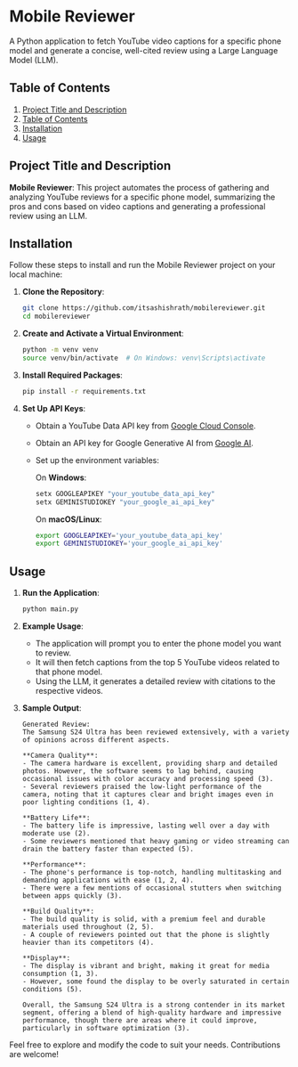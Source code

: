 # Mobile Reviewer

A Python application to fetch YouTube video captions for a specific phone model and generate a concise, well-cited review using a Large Language Model (LLM).

## Table of Contents
1. [Project Title and Description](#project-title-and-description)
2. [Table of Contents](#table-of-contents)
3. [Installation](#installation)
4. [Usage](#usage)

## Project Title and Description
**Mobile Reviewer**: This project automates the process of gathering and analyzing YouTube reviews for a specific phone model, summarizing the pros and cons based on video captions and generating a professional review using an LLM.

## Installation
Follow these steps to install and run the Mobile Reviewer project on your local machine:

1. **Clone the Repository**:
    ```bash
    git clone https://github.com/itsashishrath/mobilereviewer.git
    cd mobilereviewer
    ```

2. **Create and Activate a Virtual Environment**:
    ```bash
    python -m venv venv
    source venv/bin/activate  # On Windows: venv\Scripts\activate
    ```

3. **Install Required Packages**:
    ```bash
    pip install -r requirements.txt
    ```

4. **Set Up API Keys**:
    - Obtain a YouTube Data API key from [Google Cloud Console](https://console.cloud.google.com/).
    - Obtain an API key for Google Generative AI from [Google AI](https://ai.google.dev/).
    - Set up the environment variables:

        On **Windows**:
        ```cmd
        setx GOOGLEAPIKEY "your_youtube_data_api_key"
        setx GEMINISTUDIOKEY "your_google_ai_api_key"
        ```

        On **macOS/Linux**:
        ```bash
        export GOOGLEAPIKEY='your_youtube_data_api_key'
        export GEMINISTUDIOKEY='your_google_ai_api_key'
        ```

## Usage
1. **Run the Application**:
    ```bash
    python main.py
    ```

2. **Example Usage**:
    - The application will prompt you to enter the phone model you want to review.
    - It will then fetch captions from the top 5 YouTube videos related to that phone model.
    - Using the LLM, it generates a detailed review with citations to the respective videos.

3. **Sample Output**:
    ```
    Generated Review:
    The Samsung S24 Ultra has been reviewed extensively, with a variety of opinions across different aspects.

    **Camera Quality**:
    - The camera hardware is excellent, providing sharp and detailed photos. However, the software seems to lag behind, causing occasional issues with color accuracy and processing speed (3).
    - Several reviewers praised the low-light performance of the camera, noting that it captures clear and bright images even in poor lighting conditions (1, 4).

    **Battery Life**:
    - The battery life is impressive, lasting well over a day with moderate use (2).
    - Some reviewers mentioned that heavy gaming or video streaming can drain the battery faster than expected (5).

    **Performance**:
    - The phone's performance is top-notch, handling multitasking and demanding applications with ease (1, 2, 4).
    - There were a few mentions of occasional stutters when switching between apps quickly (3).

    **Build Quality**:
    - The build quality is solid, with a premium feel and durable materials used throughout (2, 5).
    - A couple of reviewers pointed out that the phone is slightly heavier than its competitors (4).

    **Display**:
    - The display is vibrant and bright, making it great for media consumption (1, 3).
    - However, some found the display to be overly saturated in certain conditions (5).

    Overall, the Samsung S24 Ultra is a strong contender in its market segment, offering a blend of high-quality hardware and impressive performance, though there are areas where it could improve, particularly in software optimization (3).
    ```

Feel free to explore and modify the code to suit your needs. Contributions are welcome!
